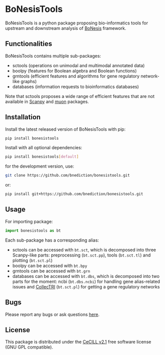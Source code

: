 # BoNesisTools

BoNesisTools is a python package proposing bio-informatics tools for upstream and downstream analysis of [BoNesis](https://github.com/bnediction/bonesis) framework.

## Functionalities

BoNesisTools contains multiple sub-packages:
* sctools (operations on unimodal and multimodal annotated data)
* boolpy (features for Boolean algebra and Boolean functions)
* grntools (efficient features and algorithms for gene regulatory network-like graphs)
* databases (information requests to bioinformatics databases)

Note that sctools proposes a wide range of efficient features that are not available in [Scanpy](https://github.com/scverse/scanpy) and [muon](https://github.com/scverse/muon) packages.

## Installation

Install the latest released version of BoNesisTools with pip:
```sh
pip install bonesistools
```
Install with all optional dependencies:
```sh
pip install bonesistools[default]
```

for the development version, use:
```sh
git clone https://github.com/bnediction/bonesistools.git
```
or:
```sh
pip install git+https://github.com/bnediction/bonesistools.git
```

## Usage

For importing package:
```python
import bonesistools as bt
```
Each sub-package has a corresponding alias:
* sctools can be accessed with `bt.sct`, which is decomposed into three Scanpy-like parts: preprocessing (`bt.sct.pp`), tools (`bt.sct.tl`) and plotting (`bt.sct.pl`)
* boolpy can be accessed with `bt.bpy`
* grntools can be accessed with `bt.grn`
* databases can be accessed with `bt.dbs`, which is decomposed into two parts for the moment: ncbi (`bt.dbs.ncbi`) for handling gene alias-related issues and [CollecTRI](https://github.com/saezlab/CollecTRI) (`bt.sct.pl`) for getting a gene regulatory networks

## Bugs

Please report any bugs or ask questions [here](https://github.com/bnediction/bonesistools/issues).

## License

This package is distributed under the [CeCILL v2.1](http://www.cecill.info/index.en.html) free software license (GNU GPL compatible).

